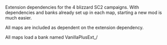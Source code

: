 Extension dependencies for the 4 blizzard SC2 campaigns. With dependencies and banks already set up in each map, starting a new mod is much easier.

All maps are included as dependent on the extension dependency.

All maps load a bank named VanillaPlusExt_/<Campaign Here>